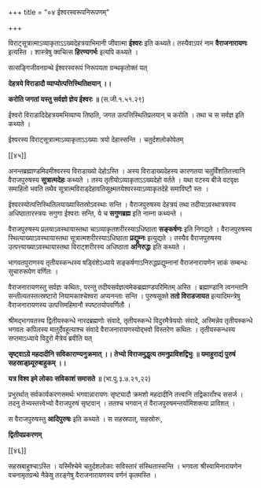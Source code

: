 +++
title = "०४ ईश्वरस्वरूपनिरूपणम्"

+++

विराट्सूत्रात्माऽव्याकृताऽऽख्यदेहत्रयाभिमानी जीवात्मा **ईश्वरः** इति कथ्यते। तस्यैवाऽपरं नाम **वैराजनारायणः** इत्यस्ति । शास्त्रेषु क्वचित्स **हिरण्यगर्भः** इत्यपि कथ्यते ।

सत्सङ्गिजीवनग्रन्थे ईश्वरस्वरूपं निरूपयता ग्रन्थकृतोक्तं यत्

**देहत्रये विराडादौ व्याप्योत्पत्तिस्थितिक्षयान् ।।** 

**करोति जगतां यस्तु सर्वज्ञो ज्ञेय ईश्वरः ॥** (स.जी.१.५१.२९)

ईश्वरो विराडादिदेहत्रयमभिव्याप्य तिष्ठति, जगत उत्पत्तिस्थितिप्रलयान् च करोति । तथा च स सर्वज्ञ इति कथ्यते ।

ईश्वरस्य विराट्सूत्रात्माऽव्याकृताऽऽख्याः त्रयो देहास्सन्ति । चतुर्दशलोकोपेतम्

[[४५]]

अनन्तब्रह्माण्डमिदमीश्वरस्य विराडाख्यो देहोऽस्ति । अस्य विराडाख्यदेहस्य कारणतया चतुर्विंशतितत्त्वानि वैराजपुरुषस्य **सूत्रात्मदेहः** कथ्यते । तस्य तृतीयोऽव्याकृताऽऽख्यदेहो वर्तते । यथा वटस्य बीजे वटवृक्षः समाहितो भवति तथैव सूत्रात्मविराड्देहावतिसूक्ष्मतयेश्वरस्याऽव्याकृतदेहे समाविष्टौ स्तः ।

ईश्वरस्योत्पत्तिस्थितिलयाख्यास्तिस्रोऽवस्थाः सन्ति । वैराजपुरुषस्य देहत्रयं तथा तदीयाऽवस्थात्रयस्य अधिष्ठातारस्त्रयः सगुणा ईश्वराः सन्ति, ये च **सगुणब्रह्म** इति नाम्ना कथ्यन्ते ।

वैराजपुरुषस्य प्रलयाऽवस्थायास्तथा चाऽव्याकृतशरीरस्याऽधिष्ठाता **सङ्कर्षणः** इति निगद्यते । वैराजपुरुषस्य स्थित्याख्याऽवस्थायास्तथा सूत्रात्मशरीरस्याऽधिष्ठाता **प्रद्युम्नः** इत्युद्यते । तस्यैव वैराजपुरुषस्य उत्पत्त्याख्याऽवस्थायास्तथा विराट्शरीरस्य अधिष्ठाता **अनिरुद्धः** इति कथ्यते ।

भागवतपुराणस्य तृतीयस्कन्धस्य षड्विंशेऽध्याये सङ्कर्षणाऽनिरुद्धप्रद्युम्नानां वैराजनारायणेन साकं सम्बन्धः सुचारुरूपेण वर्णितः ।

वैराजनारायणस्तु सर्वज्ञः कथितः, परन्तु तदीयसर्वज्ञत्वमेकब्रह्माण्डपरिमितम् अस्ति । ब्रह्माण्डानि त्वनन्तानि सन्तीत्यतस्तत्स्रष्टारो नियामकाश्चेश्वरा अप्यनन्ताः सन्ति । पुरुषसूक्ते **ततो विराडजायत** इत्यादिमन्त्रेषु वैराजनारायणस्य उत्पत्तिमहिमानौ स्पष्टतयोपवर्णितौ ।

श्रीमद्भागवतस्य द्वितीयस्कन्धे नारदब्रह्मणोः संवादे, तृतीयस्कन्धे विदुरमैत्रेययोः संवादे, अस्मिन्नेव तृतीयस्कन्धे भगवतः कपिलस्य मातुर्देवहूत्याश्च संवादे वैराजनारायणस्योद्भवो विस्तरेण कथितः । तृतीयस्कन्धस्य सप्तमाऽध्याये विदुरो मैत्रेयं ब्रवीति यत्

**सृष्ट्वाऽग्रे महदादीनि सविकाराण्यनुक्रमात् ।।  तेभ्यो विराजमुद्धृत्य तमनुप्राविशद्विभुः ॥ यमाहुराद्यं पुरुषं सहस्राङ्घ्र्यूरुबाहुकम् ।।** 

**यत्र विश्व इमे लोकाः सविकाशं समासते ॥** (भा.पु.३.७.२१,२२)

प्रभुरर्थात् सर्वकार्यकरणसमर्थः भगवान्नारायणः सृष्ट्यादौ क्रमशो महदादीनि तत्त्वानि तद्विकाराँश्च ससर्ज । तदनु तेभ्यस्तत्त्वेभ्यो वैराजपुरुषं सृष्टवान् । ततश्च भगवान् तं वैराजपुरुषमन्तर्यामिशक्त्या प्राविशत् ।

स वैराजपुरुषस्तु **आदिपुरुषः** इति कथ्यते । स सहस्रपात्, सहस्रोरुः,

**द्वितीयप्रकरणम्** 

[[४६]]

सहस्रबाहुश्चाऽस्ति । यस्मिँश्चेमे चतुर्दशलोकाः सविस्तारं संस्थितास्सन्ति । भगवता श्रीस्वामिनारायणेन वचनामृतग्रन्थे नैकेषु तरङ्गेषु वैराजनारायणस्य वर्णनं कृतमस्ति ।

